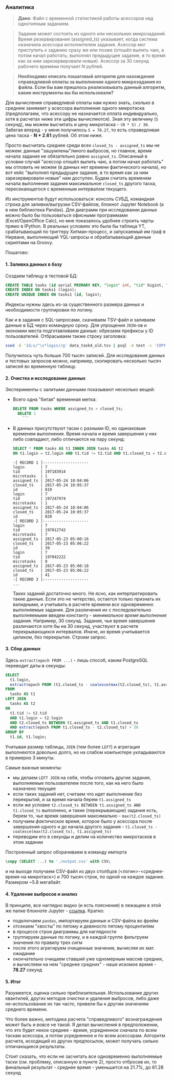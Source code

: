 ### Аналитика

> **Дано**: Файл с временной статистикой работы асессоров над однотипным заданием.

> Задание может состоять из одного или нескольких микрозаданий. Время резервирования (assigned_ts) указывает, когда система назначила асессора исполнителем задания. Асессор мог приступить к заданию сразу же или позже (отошёл выпить чаю, а потом начал работать; выполнял предыдущее задание, в то время как за ним зарезервировали новые). Асессор за 30 секунд рабочего времени получает N рублей.

> **Необходимо описать пошаговый алгоритм для нахождения справедливой оплаты за выполнение одного микрозадания из файла. Если бы вам пришлось реализовывать данный алгоритм, какие инструменты вы бы использовали?**

Для вычисления справедливой оплаты нам нужно знать, сколько в среднем занимает у асессора выполнение одного микротаска (предполагаем, что асессору не назначается оплата индивидуально, хотя в расчетах ниже эти цифры вычисляются). Зная эту величину (`S` секунд), мы можем высчитать и цену микротаска - `(N * S) / 30`. Забегая вперед - у меня получилось `S = 78.27`, то есть справедливая цена таска - **N * 2.61** рублей. Об этом ниже.

Просто высчитать среднее среди всех `closed_ts - assigned_ts` мы не можем: данные "зашумлены"/много выбросов, но главное, время начала задания не обязательно равно `assigned_ts`. Описанный в условии случай "асессор отошёл выпить чаю, а потом начал работать" мы отловить не можем (в данных нет времени фактического начала), но вот кейс "выполнял предыдущее задание, в то время как за ним зарезервировали новые" нам доступен. Будем считать временем начала выполнения задания максимальное `closed_ts` другого таска, пересекающегося с временным интервалом текущего.

Из инструментов будут использоваться: консоль СУБД, командная строка для заливки/выгрузки CSV-файлов, блокнот Jupyter Notebook (а в нем библиотека Pandas). Для диаграмм при исследовании данных можно было бы пользоваться офисными программами (Excel/OpenOffice Calc), но мне показалось удобнее строить чарты прямо в IPython. В реальных условиях это была бы таблица YT, срабатывающий по триггеру Хитман-процесс, и запускаемый им граф в Нирване, выполняющий YQL-запросы и обрабатывающий данные скриптами на Groovy.

Пошагово:

#### 1. Заливка данных в базу

Создаем таблицу в тестовой БД:

```sql
CREATE TABLE tasks (id serial PRIMARY KEY, "login" int, "tid" bigint, "microtasks" int, "assigned_ts" timestamp, "closed_ts" timestamp);
CREATE INDEX ON tasks1 (login);
CREATE UNIQUE INDEX ON tasks1 (id, login);
```

Индексы нужны здесь из-за существенного размера данных и необходимости группировки по логину.

Как и в задания с SQL-запросами, скачиваем TSV-файл и заливаем данные в БД через командную сроку. Для упрощения `JOIN`-ов и экономии места подготавливаем данные: обрезаем префиксы у ID пользователей. Отбрасываем также строку заголовка:

```bash
ssed -E '1d;s/^\s*login//g' data_task4_old.tsv | psql -d test -c 'COPY tasks FROM stdin'
```

Получилось чуть больше 700 тысяч записей. Для исследования данных и тестовых запросов можно, например, скопировать несколько тысяч записей во временную таблицу.

#### 2. Очистка и исследование данных

Эксперименты с залитыми данными показывают несколько вещей:

- Всего одна "битая" временная метка:

    ```sql
    DELETE FROM tasks WHERE assigned_ts > closed_ts;
      DELETE 1
    	```

- В данных присутствуют таски с разными ID, но одинаковым временем выполнения. Время начала и время завершения у них либо совпадают, либо отличаются на пару секунд:

    ```sql
    SELECT * FROM tasks AS t1 INNER JOIN tasks AS t2
    ON t1.login = t2.login AND t1.tid != t2.tid AND t1.closed_ts = t2.closed_ts LIMIT 10;
    ```

    ```
    -[ RECORD 1 ]--------------------
    login       | 7
    tid         | 197183914
    microtasks  | 1
    assigned_ts | 2017-05-24 10:04:06
    closed_ts   | 2017-05-24 10:05:37
    id          | 819
    login       | 7
    tid         | 197247974
    microtasks  | 1
    assigned_ts | 2017-05-24 10:04:06
    closed_ts   | 2017-05-24 10:05:37
    id          | 820
    -[ RECORD 2 ]--------------------
    login       | 7
    tid         | 197012742
    microtasks  | 7
    assigned_ts | 2017-05-23 05:00:16
    closed_ts   | 2017-05-23 05:06:22
    id          | 39
    login       | 7
    tid         | 197042222
    microtasks  | 9
    assigned_ts | 2017-05-23 05:00:18
    closed_ts   | 2017-05-23 05:06:22
    id          | 41
    -[ RECORD 3 ]--------------------
    ...
    ```

    Таких заданий достаточно много. Не ясно, как интерпретировать такие данные. Если это не читерство, остается только признать их валидными, и учитывать в расчете времени *все* одновременно выполняемые задания. Для различения их с последовательно выполняемыми введем константу - *минимальное время выполнения* задания. Например, 30 секунд. Задания, чье время завершения различаются хотя бы на 30 секунд, участвуют в расчете перекрывающихся интервалов. Иначе, их время учитывается целиком, без перекрытия. Строим запрос.

#### 3. Сбор данных

Здесь `extract(epoch FROM ...)` - лишь способ, каким PostgreSQL переводит даты в секунды:

```sql
SELECT
  t1.login,
  extract(epoch FROM (t1.closed_ts - coalesce(max(t2.closed_ts), t1.assigned_ts))/t1.microtasks)
FROM
  tasks AS t1
LEFT JOIN
  tasks AS t2
ON
  t1.tid != t2.tid
  AND t1.login = t2.login
  AND t2.closed_ts BETWEEN t1.assigned_ts AND t1.closed_ts
  AND extract(epoch FROM t1.closed_ts - t2.closed_ts) > 30
GROUP BY
  t1.id, t1.login;
```

Учитывая размер таблицы, `JOIN` (тем более `LEFT`) и агрегация выполняются довольно долго, но на слабом компьютере укладываются в примерно 3 минуты.

Самые важные моменты:
- мы делаем `LEFT JOIN` на себя, чтобы отловить другие задания, выполняемые пользователем после того, как на него было назначено текущее
- если таких заданий нет, считаем что идет выполнение без перекрытий, и за время начала берем `t1.assigned_ts`
- если же условие `t2.closed_ts BETWEEN t1.assigned_ts AND t1.closed_ts` выполнено, и такие (перекрывающие) задания есть, берем то, чье время завершения максимально - `max(t2.closed_ts)`
- получаем *фактическое* время, которое было у асессора после завершения одного и до начала другого задания - `t1.closed_ts - coalesce(max(t2.closed_ts), t1.assigned_ts)`
- переводим его в секунды и делим на количество микротасков в этом задании

Построенный запрос оборачиваем в команду импорта

```sql
\copy (SELECT ...) to './output.csv' with CSV;
```

и на выходе получаем CSV-файл из двух столбцов (<логин>-<среднее-время-на микротаск>) и 700 тысяч строк, по одной на каждое задание. Размером ~5.8 мегабайт.

#### 4. Удаление выбросов и анализ

В принципе, все наглядно видно (и есть пояснения) в лежащем в этой же папке блокноте Jupyter - [ссылка](anylize.ipynb). Кратко:
- подключаем `pandas`, импортируем данные и CSV-файла во фрейм
- отсекаем "хвосты" по пятому и девяносто пятому процентилям
- в процессе строи диаграммы для наглядности
- группируем данные по логину, и в каждой группе фильтруем значения по правилу трех сигм
- после этого агрегируем очищенные значения, вычисляя их мат. ожидание
- окончательно очищаем ставший уже одномерным массив средних, и вычисляем на нем "среднее средних" - наше искомое время - **78.27** секунд

#### 5. Итог

Разумеется, оценка сильно приблизительная. Использование других квантилей, других методов очистки и удаления выбросов, либо даже не-использование их так часто, привели бы к другим значениям среднего времени.

Что более важно, методика расчета "справедливого" вознаграждения может быть и вовсе не такой. Я делал вычисления в предположении, что это будет некое среднее - время, усредненное сначала по всем таскам асессора, а потом усредненное и по всем асессорам. Алгоритм расчета, исходящий из других предпосылок, может получать сильно отличающиеся результаты.

Стоит сказать, что если не засчитать все одновременно выполняемые таски (см. проблему, описанную в пункте 2), просто отбросив их, то финальный результат - среднее время - уменьшится на 21.7%, до 61.28 секунд 
